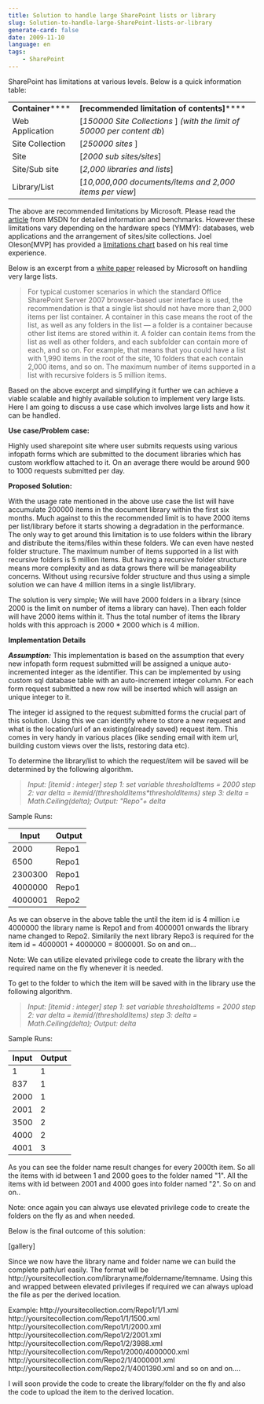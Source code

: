 ```yaml
---
title: Solution to handle large SharePoint lists or library
slug: Solution-to-handle-large-SharePoint-lists-or-library
generate-card: false
date: 2009-11-10
language: en
tags:
    - SharePoint
---
```



SharePoint has limitations at various levels. Below is a quick information table:

|                   |                                                                          |
| ----------------- | ------------------------------------------------------------------------ |
| **Container****** | **\[recommended limitation of contents]******                            |
| Web Application   | \[_150000 Site Collections_ ] _(with the limit of 50000 per content db_) |
| Site Collection   | \[_250000 sites_ ]                                                       |
| Site              | \[_2000 sub sites/sites_]                                                |
| Site/Sub site     | \[_2,000 libraries and lists_]                                           |
| Library/List      | \[_10,000,000 documents/items and 2,000 items per view_]                 |

The above are recommended limitations by Microsoft. Please read the [article](http://technet.microsoft.com/en-us/library/cc262787.aspx) from MSDN for detailed information and benchmarks. However these limitations vary depending on the hardware specs (YMMY): databases, web applications and the arrangement of sites/site collections. Joel Oleson\[MVP] has provided a [limitations chart](http://www.sharepointjoel.com/Lists/Posts/Post.aspx?List=0cd1a63d-183c-4fc2-8320-ba5369008acb&ID=187) based on his real time experience.



Below is an excerpt from a [white paper](http://go.microsoft.com/fwlink/?LinkId=95450&clcid=0x409) released by Microsoft on handling very large lists.

> For typical customer scenarios in which the standard Office SharePoint Server 2007 browser-based user interface is used, the recommendation is that a single list should not have more than 2,000 items per list container. A container in this case means the root of the list, as well as any folders in the list — a folder is a container because other list items are stored within it. A folder can contain items from the list as well as other folders, and each subfolder can contain more of each, and so on. For example, that means that you could have a list with 1,990 items in the root of the site, 10 folders that each contain 2,000 items, and so on. The maximum number of items supported in a list with recursive folders is 5 million items.

Based on the above excerpt and simplifying it further we can achieve a viable scalable and highly available solution to implement very large lists. Here I am going to discuss a use case which involves large lists and how it can be handled.



**Use case/Problem case:**



Highly used sharepoint site where user submits requests using various infopath forms which are submitted to the document libraries which has custom workflow attached to it. On an average there would be around 900 to 1000 requests submitted per day.



**Proposed Solution:**



With the usage rate mentioned in the above use case the list will have accumulate 200000 items in the document library within the first six months. Much against to this the recommended limit is to have 2000 items per list/library before it starts showing a degradation in the performance. The only way to get around this limitation is to use folders within the library and distribute the items/files within these folders. We can even have nested folder structure. The maximum number of items supported in a list with recursive folders is 5 million items. But having a recursive folder structure means more complexity and as data grows there will be manageability concerns. Without using recursive folder structure and thus using a simple solution we can have 4 million items in a single list/library.



The solution is very simple; We will have 2000 folders in a library (since 2000 is the limit on number of items a library can have). Then each folder will have 2000 items within it. Thus the total number of items the library holds with this approach is 2000 \* 2000 which is 4 million.



**Implementation Details**



**_Assumption:_** This implementation is based on the assumption that every new infopath form request submitted will be assigned a unique auto-incremented integer as the identifier. This can be implemented by using custom sql database table with an auto-increment integer column. For each form request submitted a new row will be inserted which will assign an unique integer to it.



The integer id assigned to the request submitted forms the crucial part of this solution. Using this we can identify where to store a new request and what is the location/url of an existing(already saved) request item. This comes in very handy in various places (like sending email with item url, building custom views over the lists, restoring data etc).



To determine the library/list to which the request/item will be saved will be determined by the following algorithm.

> _Input: \[itemid : integer] step 1: set variable thresholdItems = 2000 step 2: var delta = itemid/(thresholdItems\*thresholdItems) step 3: delta = Math.Ceiling(delta); Output: "Repo"+ delta_

Sample Runs:

<!-- Table goes in the document BODY -->

| Input   | Output |
| ------- | ------ |
| 2000    | Repo1  |
| 6500    | Repo1  |
| 2300300 | Repo1  |
| 4000000 | Repo1  |
| 4000001 | Repo2  |

As we can observe in the above table the until the item id is 4 million i.e 4000000 the library name is Repo1 and from 4000001 onwards the library name changed to Repo2. Similarily the next library Repo3 is required for the item id = 4000001 + 4000000 = 8000001. So on and on...



Note: We can utilize elevated privilege code to create the library with the required name on the fly whenever it is needed.



To get to the folder to which the item will be saved with in the library use the following algorithm.

> _Input: \[itemid : integer] step 1: set variable thresholdItems = 2000 step 2: var delta = itemid/(thresholdItems) step 3: delta = Math.Ceiling(delta); Output: delta_

Sample Runs:

<!-- Table goes in the document BODY -->

| Input | Output |
| ----- | ------ |
| 1     | 1      |
| 837   | 1      |
| 2000  | 1      |
| 2001  | 2      |
| 3500  | 2      |
| 4000  | 2      |
| 4001  | 3      |

As you can see the folder name result changes for every 2000th item. So all the items with id between 1 and 2000 goes to the folder named "1". All the items with id between 2001 and 4000 goes into folder named "2". So on and on..



Note: once again you can always use elevated privilege code to create the folders on the fly as and when needed.



Below is the final outcome of this solution:



\[gallery]



Since we now have the library name and folder name we can build the complete path/url easily. The format will be http&#x3A;//yoursitecollection.com/libraryname/foldername/itemname. Using this and wrapped between elevated privileges if required we can always upload the file as per the derived location.



Example: http&#x3A;//yoursitecollection.com/Repo1/1/1.xml http&#x3A;//yoursitecollection.com/Repo1/1/1500.xml http&#x3A;//yoursitecollection.com/Repo1/1/2000.xml http&#x3A;//yoursitecollection.com/Repo1/2/2001.xml http&#x3A;//yoursitecollection.com/Repo1/2/3988.xml http&#x3A;//yoursitecollection.com/Repo1/2000/4000000.xml http&#x3A;//yoursitecollection.com/Repo2/1/4000001.xml http&#x3A;//yoursitecollection.com/Repo2/1/4001390.xml and so on and on....



I will soon provide the code to create the library/folder on the fly and also the code to upload the item to the derived location.